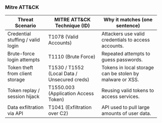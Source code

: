 ### Mitre ATT&CK



| Threat Scenario                  | MITRE ATT&CK Technique (ID)      | Why it matches (one sentence)                                  |
|---------------------------------|---------------------------------|----------------------------------------------------------------|
| Credential stuffing / valid login | T1078 (Valid Accounts)          | Attackers use valid credentials to access accounts.           |
| Brute-force login attempts        | T1110 (Brute Force)             | Repeated attempts to guess passwords.                         |
| Token theft from client storage   | T1530 / T1552 (Local Data / Unsecured creds) | Tokens in local storage can be stolen by malware or XSS.      |
| Token replay / session hijack     | T1550.003 (Application Access Token) | Reusing valid tokens to access services.                       |
| Data exfiltration via API         | T1041 (Exfiltration over C2)    | API used to pull large amounts of user data.                  |
